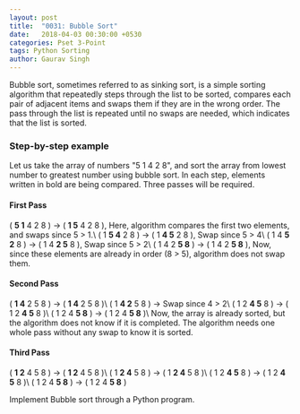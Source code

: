 ```yaml
---
layout: post
title:  "0031: Bubble Sort"
date:   2018-04-03 00:30:00 +0530
categories: Pset 3-Point
tags: Python Sorting
author: Gaurav Singh
---
```


Bubble sort, sometimes referred to as sinking sort, is a simple sorting algorithm that repeatedly steps through the list to be sorted, compares each pair of adjacent items and swaps them if they are in the wrong order. The pass through the list is repeated until no swaps are needed, which indicates that the list is sorted.

### Step-by-step example

Let us take the array of numbers "5 1 4 2 8", and sort the array from lowest number to greatest number using bubble sort. In each step, elements written in bold are being compared. Three passes will be required.

#### First Pass

( **5 1** 4 2 8 ) $\to$ ( **1 5** 4 2 8 ), Here, algorithm compares the first two elements, and swaps since 5 > 1.\\
( 1 **5 4** 2 8 ) $\to$ ( 1 **4 5** 2 8 ), Swap since 5 > 4\\
( 1 4 **5 2** 8 ) $\to$ ( 1 4 **2 5** 8 ), Swap since 5 > 2\\
( 1 4 2 **5 8** ) $\to$ ( 1 4 2 **5 8** ), Now, since these elements are already in order (8 > 5), algorithm does not swap them.

#### Second Pass

( **1 4** 2 5 8 ) $\to$ ( **1 4** 2 5 8 )\\
( 1 **4 2** 5 8 ) $\to$ Swap since 4 > 2\\
( 1 2 **4 5** 8 ) $\to$ ( 1 2 **4 5** 8 )\\
( 1 2 4 **5 8** ) $\to$ ( 1 2 4 **5 8** )\\
Now, the array is already sorted, but the algorithm does not know if it is completed. The algorithm needs one whole pass without any swap to know it is sorted.

#### Third Pass

( **1 2** 4 5 8 ) $\to$ ( **1 2** 4 5 8 )\\
( 1 **2 4** 5 8 ) $\to$ ( 1 **2 4** 5 8 )\\
( 1 2 **4 5** 8 ) $\to$ ( 1 2 **4 5** 8 )\\
( 1 2 4 **5 8** ) $\to$ ( 1 2 4 **5 8** )

Implement Bubble sort through a Python program.
